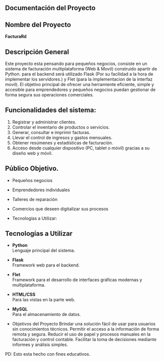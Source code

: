 ## Documentación del Proyecto

## Nombre del Proyecto
**FacturaRd**

## Descripción General
Este proyecto esta pensando para pequeños negocios, consiste en un sistema de facturación multiplataforma (Web & Movil) construido apartir de Python. para el backend será utilizado Flask (Por su facilidad a la hora de implementar los servidores.) y Flet (para la implementacion de la interfaz movil). El objetivo principal de ofrecer una herramiente eficiente, simple y accesible para emprendedores y pequeños negocios puedan gestionar de forma segura sus operaciones comerciales.


## Funcionalidades del sistema:

1. Registrar y administrar clientes.
2. Controlar el inventario de productos o servicios.
3. Generar, consultar e imprimir facturas.
4. Llevar el control de ingresos y gastos mensuales.
5. Obtener resúmenes y estadísticas de facturación.
6. Acceso desde cualquier dispositivo (PC, tablet o móvil) gracias a su diseño web y móvil.

## Público Objetivo. 
- Pequeños negocios
- Emprendedores individuales
- Talleres de reparación
- Comercios que deseen digitalizar sus procesos

- Tecnologías  a Utilizar:

##  Tecnologías a Utilizar

- **Python**  
  Lenguaje principal del sistema.

- **Flask**  
  Framework web para el backend.

- **Flet**  
  Framework para el desarrollo de interfaces gráficas modernas y multiplataforma.

- **HTML/CSS**  
  Para las vistas en la parte web.

- **MySQL**  
  Para el almacenamiento de datos.

- Objetivos del Proyecto
Brindar una solución fácil de usar para usuarios sin conocimientos técnicos.
Permitir el acceso a la información de forma remota y segura.
Reducir el uso de papel y procesos manuales en la facturación y control contable.
Facilitar la toma de decisiones mediante informes y análisis simples.

PD: Esto esta hecho con fines educativos.